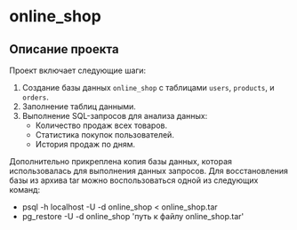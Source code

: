 # online_shop

## Описание проекта

Проект включает следующие шаги:
1. Создание базы данных `online_shop` с таблицами `users`, `products`, и `orders`.
2. Заполнение таблиц данными.
3. Выполнение SQL-запросов для анализа данных:
   - Количество продаж всех товаров.
   - Статистика покупок пользователей.
   - История продаж по дням.

Дополнительно прикреплена копия базы данных, которая использовалась для выполнения данных запросов.
Для восстановления базы из архива tar можно воспользоваться одной из следующих команд:
-  psql -h localhost -U <username> -d online_shop < online_shop.tar
-  pg_restore -U <username> -d online_shop 'путь к файлу online_shop.tar'

